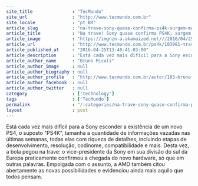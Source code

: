 ```yaml
---
site_title               : "TecMundo"
site_url                 : "http://www.tecmundo.com.br"
site_locale              : "pt_BR"
article_slug             : "na-trave-sony-quase-confirma-ps4k-surgem-mais-mencoes-a-novos-consoles"
article_title            : "Na trave! Sony quase confirma PS4K; surgem mais menções a novos consoles"
article_image            : "https://imgnzn-a.akamaized.net///2016/04/25/25133645378223-t1200x480.jpg"
article_url              : "http://www.tecmundo.com.br/ps4k/103981-trave-sony-confirma-ps4k-surgem-citacoes-novos-consoles.htm"
article_published_at     : "2016-04-25T13:48:41-03:00"
article_description      : "Está cada vez mais difícil para a Sony esconder a existência de um novo PS4, o suposto “PS4K”, tamanha a quantidade de informações vazadas nas últimas semanas, todas elas com riqueza de detalhes, incluindo etapas de desenvolvimento, resolução, codinome, compatibilidade e mais. Desta vez, a bola pegou na trave: o vice-presidente da Sony em sua divisão do sul da Europa praticamente confirmou a chegada do novo hardware, só que em outras palavras. Empolgada com o assunto, a AMD também citou abertamente as novas possibilidades e evidenciou ainda mais aquilo que todos pensam."
article_author_name      : "Bruno Micali"
article_author_image     : null
article_author_biography : null
article_author_profile   : "http://www.tecmundo.com.br/autor/183-bruno-micali/"
article_author_facebook  : null
article_author_twitter   : null
category                 : ['technology']
tags                     : ['TecMundo']
permalink                : "/:categories/na-trave-sony-quase-confirma-ps4k-surgem-mais-mencoes-a-novos-consoles/"
layout                   : post
---
```


Está cada vez mais difícil para a Sony esconder a existência de um novo PS4, o suposto “PS4K”, tamanha a quantidade de informações vazadas nas últimas semanas, todas elas com riqueza de detalhes, incluindo etapas de desenvolvimento, resolução, codinome, compatibilidade e mais. Desta vez, a bola pegou na trave: o vice-presidente da Sony em sua divisão do sul da Europa praticamente confirmou a chegada do novo hardware, só que em outras palavras. Empolgada com o assunto, a AMD também citou abertamente as novas possibilidades e evidenciou ainda mais aquilo que todos pensam.
